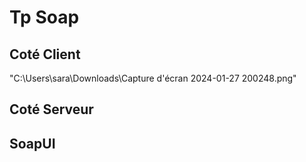 <h1>Tp Soap</h1>
<h2>Coté Client</h2>
"C:\Users\sara\Downloads\Capture d'écran 2024-01-27 200248.png"

<h2>Coté Serveur </h2>

<h2>SoapUI</h2>

